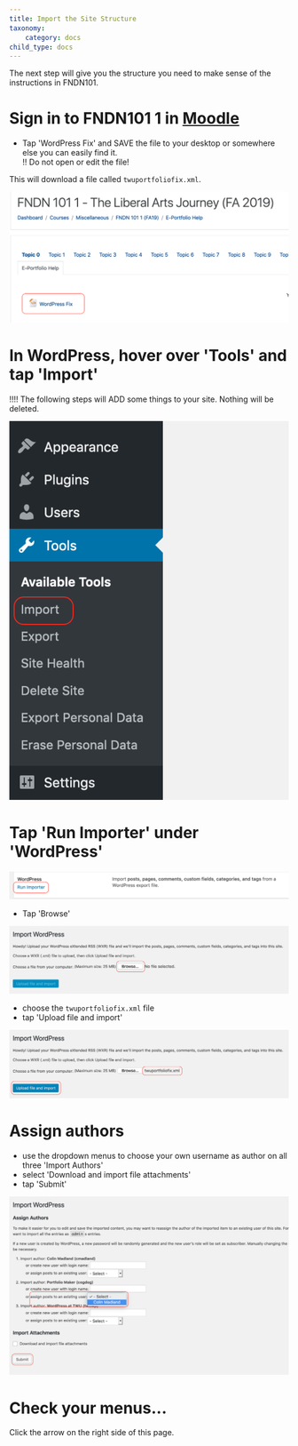 ```yaml
---
title: Import the Site Structure
taxonomy:
    category: docs
child_type: docs
---
```


The next step will give you the structure you need to make sense of the instructions in FNDN101.

# Sign in to FNDN101 1 in [Moodle](https://learn.twu.ca)

- Tap 'WordPress Fix' and SAVE the file to your desktop or somewhere else you can easily find it.  
!! Do not open or edit the file!  

This will download a file called `twuportfoliofix.xml`.

![](import-1.png)

# In WordPress, hover over 'Tools' and tap 'Import'

!!!! The following steps will ADD some things to your site. Nothing will be deleted.

![](import-2.png)

# Tap 'Run Importer' under 'WordPress'

![](import-3.png)

- Tap 'Browse'

![](import-4.png)

- choose the `twuportfoliofix.xml` file
- tap 'Upload file and import'

![](import-5.png)

# Assign authors

- use the dropdown menus to choose your own username as author on all three 'Import Authors'
- select 'Download and import file attachments'
- tap 'Submit'

![](import-6.png)

# Check your menus...

Click the arrow on the right side of this page.
